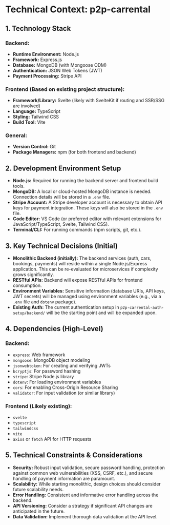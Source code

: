 # Technical Context: p2p-carrental

## 1. Technology Stack

### Backend:
*   **Runtime Environment:** Node.js
*   **Framework:** Express.js
*   **Database:** MongoDB (with Mongoose ODM)
*   **Authentication:** JSON Web Tokens (JWT)
*   **Payment Processing:** Stripe API

### Frontend (Based on existing project structure):
*   **Framework/Library:** Svelte (likely with SvelteKit if routing and SSR/SSG are involved)
*   **Language:** TypeScript
*   **Styling:** Tailwind CSS
*   **Build Tool:** Vite

### General:
*   **Version Control:** Git
*   **Package Managers:** npm (for both frontend and backend)

## 2. Development Environment Setup

*   **Node.js:** Required for running the backend server and frontend build tools.
*   **MongoDB:** A local or cloud-hosted MongoDB instance is needed. Connection details will be stored in a `.env` file.
*   **Stripe Account:** A Stripe developer account is necessary to obtain API keys for payment integration. These keys will also be stored in the `.env` file.
*   **Code Editor:** VS Code (or preferred editor with relevant extensions for JavaScript/TypeScript, Svelte, Tailwind CSS).
*   **Terminal/CLI:** For running commands (npm scripts, git, etc.).

## 3. Key Technical Decisions (Initial)

*   **Monolithic Backend (initially):** The backend services (auth, cars, bookings, payments) will reside within a single Node.js/Express application. This can be re-evaluated for microservices if complexity grows significantly.
*   **RESTful APIs:** Backend will expose RESTful APIs for frontend consumption.
*   **Environment Variables:** Sensitive information (database URIs, API keys, JWT secrets) will be managed using environment variables (e.g., via a `.env` file and `dotenv` package).
*   **Existing Auth:** The current authentication setup in `p2p-carrental-auth-setup/backend/` will be the starting point and will be expanded upon.

## 4. Dependencies (High-Level)

### Backend:
*   `express`: Web framework
*   `mongoose`: MongoDB object modeling
*   `jsonwebtoken`: For creating and verifying JWTs
*   `bcryptjs`: For password hashing
*   `stripe`: Stripe Node.js library
*   `dotenv`: For loading environment variables
*   `cors`: For enabling Cross-Origin Resource Sharing
*   `validator`: For input validation (or similar library)

### Frontend (Likely existing):
*   `svelte`
*   `typescript`
*   `tailwindcss`
*   `vite`
*   `axios` or `fetch` API for HTTP requests

## 5. Technical Constraints & Considerations

*   **Security:** Robust input validation, secure password handling, protection against common web vulnerabilities (XSS, CSRF, etc.), and secure handling of payment information are paramount.
*   **Scalability:** While starting monolithic, design choices should consider future scalability needs.
*   **Error Handling:** Consistent and informative error handling across the backend.
*   **API Versioning:** Consider a strategy if significant API changes are anticipated in the future.
*   **Data Validation:** Implement thorough data validation at the API level.
